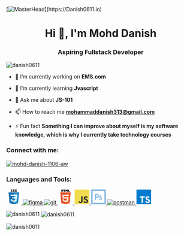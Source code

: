 [![MasterHead]([https://1.bp.blogspot.com/-7A4WynwLsM...](https://res.cloudinary.com/practicaldev/image/fetch/s--EJm2Q_Yh--/c_limit%2Cf_auto%2Cfl_progressive%2Cq_66%2Cw_880/https://dev-to-uploads.s3.amazonaws.com/uploads/articles/x9jx4vw356x1gdkss3gx.gif))](https://Danish0611.io)

<h1 align="center">Hi 👋, I'm Mohd Danish</h1>
<h3 align="center">Aspiring Fullstack Developer</h3>

<p align="left"> <img src="https://komarev.com/ghpvc/?username=danish0611&label=Profile%20views&color=0e75b6&style=flat" alt="danish0611" /> </p>

- 🔭 I’m currently working on **EMS.com**

- 🌱 I’m currently learning **Jvascript**

- 💬 Ask me about **JS-101**

- 📫 How to reach me **mohammaddanish313@gmail.com**

- ⚡ Fun fact **Something I can improve about myself is my software knowledge, which is why I currently take technology courses**

<h3 align="left">Connect with me:</h3>
<p align="left">
<a href="https://linkedin.com/in/mohd-danish-1106-aw" target="blank"><img align="center" src="https://raw.githubusercontent.com/rahuldkjain/github-profile-readme-generator/master/src/images/icons/Social/linked-in-alt.svg" alt="mohd-danish-1106-aw" height="30" width="40" /></a>
</p>

<h3 align="left">Languages and Tools:</h3>
<p align="left"> <a href="https://www.w3schools.com/css/" target="_blank" rel="noreferrer"> <img src="https://raw.githubusercontent.com/devicons/devicon/master/icons/css3/css3-original-wordmark.svg" alt="css3" width="40" height="40"/> </a> <a href="https://www.figma.com/" target="_blank" rel="noreferrer"> <img src="https://www.vectorlogo.zone/logos/figma/figma-icon.svg" alt="figma" width="40" height="40"/> </a> <a href="https://git-scm.com/" target="_blank" rel="noreferrer"> <img src="https://www.vectorlogo.zone/logos/git-scm/git-scm-icon.svg" alt="git" width="40" height="40"/> </a> <a href="https://www.w3.org/html/" target="_blank" rel="noreferrer"> <img src="https://raw.githubusercontent.com/devicons/devicon/master/icons/html5/html5-original-wordmark.svg" alt="html5" width="40" height="40"/> </a> <a href="https://developer.mozilla.org/en-US/docs/Web/JavaScript" target="_blank" rel="noreferrer"> <img src="https://raw.githubusercontent.com/devicons/devicon/master/icons/javascript/javascript-original.svg" alt="javascript" width="40" height="40"/> </a> <a href="https://www.photoshop.com/en" target="_blank" rel="noreferrer"> <img src="https://raw.githubusercontent.com/devicons/devicon/master/icons/photoshop/photoshop-line.svg" alt="photoshop" width="40" height="40"/> </a> <a href="https://postman.com" target="_blank" rel="noreferrer"> <img src="https://www.vectorlogo.zone/logos/getpostman/getpostman-icon.svg" alt="postman" width="40" height="40"/> </a> <a href="https://www.typescriptlang.org/" target="_blank" rel="noreferrer"> <img src="https://raw.githubusercontent.com/devicons/devicon/master/icons/typescript/typescript-original.svg" alt="typescript" width="40" height="40"/> </a> </p>

<p><img align="left" src="https://github-readme-stats.vercel.app/api/top-langs?username=danish0611&show_icons=true&locale=en&layout=compact" alt="danish0611" /></p>

<p>&nbsp;<img align="center" src="https://github-readme-stats.vercel.app/api?username=danish0611&show_icons=true&locale=en" alt="danish0611" /></p>

<p><img align="center" src="https://github-readme-streak-stats.herokuapp.com/?user=danish0611&" alt="danish0611" /></p>
